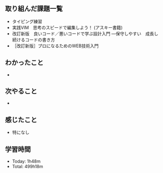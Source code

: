 ## 取り組んだ課題一覧
- タイピング練習
- 実践VIM　思考のスピードで編集しよう！ (アスキー書籍)
- 改訂新版　良いコード／悪いコードで学ぶ設計入門 ―保守しやすい　成長し続けるコードの書き方
- ［改訂新版］プロになるためのWEB技術入門
## わかったこと
- 
## 次やること
- 
## 感じたこと
- 特になし
## 学習時間
- Today: 1h48m
- Total: 499h18m

